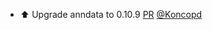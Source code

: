 - ⬆️ Upgrade anndata to 0.10.9 [PR](https://github.com/laminlabs/lamindb/pull/1875) [@Koncopd](https://github.com/Koncopd)
